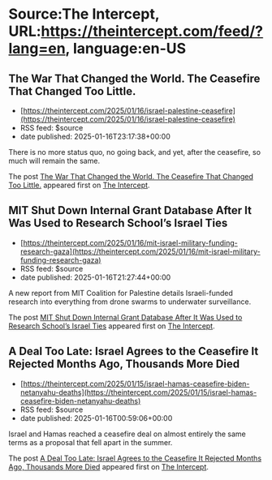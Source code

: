 # Source:The Intercept, URL:https://theintercept.com/feed/?lang=en, language:en-US

## The War That Changed the World. The Ceasefire That Changed Too Little.
 - [https://theintercept.com/2025/01/16/israel-palestine-ceasefire](https://theintercept.com/2025/01/16/israel-palestine-ceasefire)
 - RSS feed: $source
 - date published: 2025-01-16T23:17:38+00:00

<p>There is no more status quo, no going back, and yet, after the ceasefire, so much will remain the same.</p>
<p>The post <a href="https://theintercept.com/2025/01/16/israel-palestine-ceasefire/">The War That Changed the World. The Ceasefire That Changed Too Little.</a> appeared first on <a href="https://theintercept.com">The Intercept</a>.</p>

## MIT Shut Down Internal Grant Database After It Was Used to Research School’s Israel Ties
 - [https://theintercept.com/2025/01/16/mit-israel-military-funding-research-gaza](https://theintercept.com/2025/01/16/mit-israel-military-funding-research-gaza)
 - RSS feed: $source
 - date published: 2025-01-16T21:27:44+00:00

<p>A new report from MIT Coalition for Palestine details Israeli-funded research into everything from drone swarms to underwater surveillance.</p>
<p>The post <a href="https://theintercept.com/2025/01/16/mit-israel-military-funding-research-gaza/">MIT Shut Down Internal Grant Database After It Was Used to Research School’s Israel Ties</a> appeared first on <a href="https://theintercept.com">The Intercept</a>.</p>

## A Deal Too Late: Israel Agrees to the Ceasefire It Rejected Months Ago, Thousands More Died
 - [https://theintercept.com/2025/01/15/israel-hamas-ceasefire-biden-netanyahu-deaths](https://theintercept.com/2025/01/15/israel-hamas-ceasefire-biden-netanyahu-deaths)
 - RSS feed: $source
 - date published: 2025-01-16T00:59:06+00:00

<p>Israel and Hamas reached a ceasefire deal on almost entirely the same terms as a proposal that fell apart in the summer. </p>
<p>The post <a href="https://theintercept.com/2025/01/15/israel-hamas-ceasefire-biden-netanyahu-deaths/">A Deal Too Late: Israel Agrees to the Ceasefire It Rejected Months Ago, Thousands More Died</a> appeared first on <a href="https://theintercept.com">The Intercept</a>.</p>


